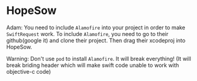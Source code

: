 # HopeSow
Adam: You need to include `Alamofire` into your project in order to make `SwiftRequest` work. To include `Alamofire`, you need to go to their github(google it) and clone their project. Then drag their xcodeproj into HopeSow.

Warning: Don't use `pod` to install `Alamofire`. It will break everything! (It will break briding header which will make swift code unable to work with objective-c code)
